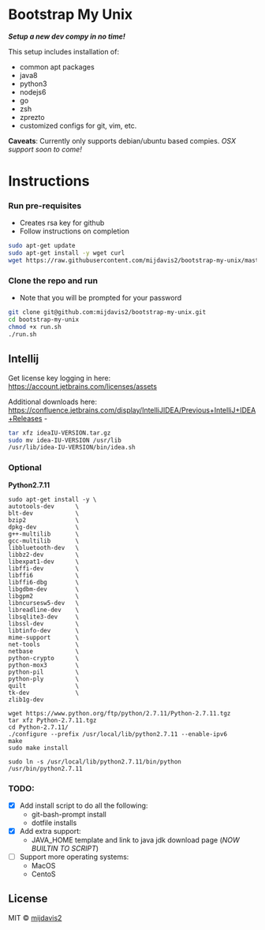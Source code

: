 # Bootstrap My Unix

**_Setup a new dev compy in no time!_** 

This setup includes installation of: 
  - common apt packages
  - java8
  - python3
  - nodejs6
  - go
  - zsh
  - zprezto
  - customized configs for git, vim, etc.
  
**Caveats**: Currently only supports debian/ubuntu based compies. _OSX support soon to come!_

# Instructions

### Run pre-requisites
- Creates rsa key for github
- Follow instructions on completion

```bash
sudo apt-get update
sudo apt-get install -y wget curl
wget https://raw.githubusercontent.com/mijdavis2/bootstrap-my-unix/master/pre-run.sh | bash
```

### Clone the repo and run
- Note that you will be prompted for your password

```bash
git clone git@github.com:mijdavis2/bootstrap-my-unix.git
cd bootstrap-my-unix
chmod +x run.sh
./run.sh
```

## Intellij

Get license key logging in here: https://account.jetbrains.com/licenses/assets

Additional downloads here: https://confluence.jetbrains.com/display/IntelliJIDEA/Previous+IntelliJ+IDEA+Releases
    - 
```bash
tar xfz ideaIU-VERSION.tar.gz
sudo mv idea-IU-VERSION /usr/lib
/usr/lib/idea-IU-VERSION/bin/idea.sh
```

### Optional

**Python2.7.11**

```
sudo apt-get install -y \
autotools-dev      \
blt-dev            \
bzip2              \
dpkg-dev           \
g++-multilib       \
gcc-multilib       \
libbluetooth-dev   \
libbz2-dev         \
libexpat1-dev      \
libffi-dev         \
libffi6            \
libffi6-dbg        \
libgdbm-dev        \
libgpm2            \
libncursesw5-dev   \
libreadline-dev    \
libsqlite3-dev     \
libssl-dev         \
libtinfo-dev       \
mime-support       \
net-tools          \
netbase            \
python-crypto      \
python-mox3        \
python-pil         \
python-ply         \
quilt              \
tk-dev             \
zlib1g-dev

wget https://www.python.org/ftp/python/2.7.11/Python-2.7.11.tgz
tar xfz Python-2.7.11.tgz
cd Python-2.7.11/
./configure --prefix /usr/local/lib/python2.7.11 --enable-ipv6
make
sudo make install

sudo ln -s /usr/local/lib/python2.7.11/bin/python /usr/bin/python2.7.11
```

### TODO:

- [x] Add install script to do all the following: 
    - git-bash-prompt install
    - dotfile installs
- [x] Add extra support:
    - JAVA_HOME template and link to java jdk download page
    (_NOW BUILTIN TO SCRIPT_)
- [ ] Support more operating systems:
    - MacOS
    - CentoS

## License

MIT © [mijdavis2](http://mdavis.io)
